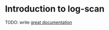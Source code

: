 # Introduction to log-scan

TODO: write [great documentation](http://jacobian.org/writing/what-to-write/)
